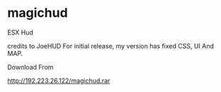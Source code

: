 # magichud
ESX Hud

credits to JoeHUD For initial release, my version has fixed CSS, UI And MAP. 

Download From 

http://192.223.26.122/magichud.rar
